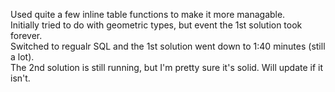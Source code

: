 Used quite a few inline table functions to make it more managable.<BR>
Initially tried to do with geometric types, but event the 1st solution took forever.<BR>
Switched to regualr SQL and the 1st solution went down to 1:40 minutes (still a lot).<BR>
The 2nd solution is still running, but I'm pretty sure it's solid. Will update if it isn't.
